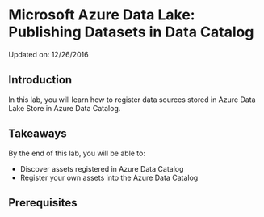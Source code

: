 # Microsoft Azure Data Lake: Publishing Datasets in Data Catalog
Updated on: 12/26/2016
## Introduction
In this lab, you will learn how to register data sources stored in Azure Data Lake Store in Azure Data Catalog.
## Takeaways
By the end of this lab, you will be able to:
* Discover assets registered in Azure Data Catalog
* Register your own assets into the Azure Data Catalog 
## Prerequisites
